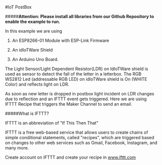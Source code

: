 #IoT PostBox
    
#####**Attention: Please install all libraries from our Github Repository to enable the example to run.**

In this example we are using

1) An ESP8266-01 Module with ESP-Link Firmware

2) An idIoTWare Shield

3) An Arduino Uno Board.


The Light Sensor/Light Dependent Resistor(LDR) on IdIoTWare shield is used as sensor to detect the fall of the letter in a letterbox.
The RGB WS2812 Led (addressable RGB LED) on idIoTWare shield is On (WHITE Color) and reflects light on LDR.

As soon as new letter is dropped in postbox light incident on LDR changes due to reflection and an IFTTT event gets triggered.
Here we are using IFTTT Recipe that triggers the Maker Channel to send an email. 

#####What is IFTTT? 

IFTTT is an abbreviation of "If This Then That"

IFTTT is a free web-based service that allows users to create chains of simple conditional statements,
called "recipes", which are triggered based on changes to other web services such as Gmail, Facebook,
Instagram, and many more.


Create account on IFTTT and create your recipe in www.ifttt.com

